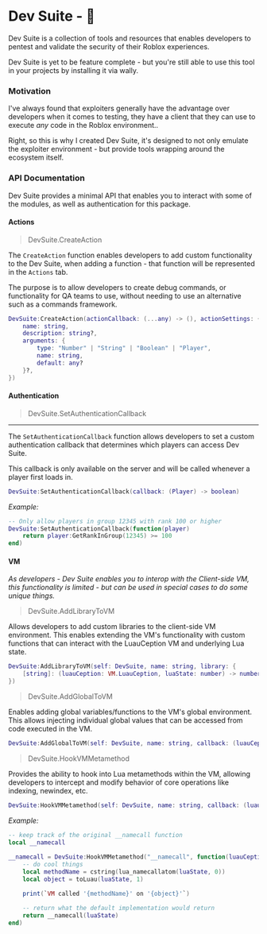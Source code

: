# Dev Suite - 👋

Dev Suite is a collection of tools and resources that enables developers to pentest and validate the security of their Roblox experiences.

Dev Suite is yet to be feature complete - but you're still able to use this tool in your projects by installing it via wally.

### Motivation
I've always found that exploiters generally have the advantage over developers when it comes to testing, they have a client that they can use to execute *any* code in the Roblox environment..

Right, so this is why I created Dev Suite, it's designed to not only emulate the exploiter environment - but provide tools wrapping around the ecosystem itself.

### API Documentation
Dev Suite provides a minimal API that enables you to interact with some of the modules, as well as authentication for this package.

#### Actions
> DevSuite.CreateAction

The `CreateAction` function enables developers to add custom functionality to the Dev Suite, when adding a function - that function will be represented in the `Actions` tab.

The purpose is to allow developers to create debug commands, or functionality for QA teams to use, without needing to use an alternative such as a commands framework.

```lua
DevSuite:CreateAction(actionCallback: (...any) -> (), actionSettings: {
	name: string,
	description: string?,
	arguments: {
		type: "Number" | "String" | "Boolean" | "Player",
		name: string,
		default: any?
	}?,
})
```

#### Authentication
> DevSuite.SetAuthenticationCallback
---

The `SetAuthenticationCallback` function allows developers to set a custom authentication callback that determines which players can access Dev Suite.

This callback is only available on the server and will be called whenever a player first loads in.

```lua
DevSuite:SetAuthenticationCallback(callback: (Player) -> boolean)
```

*Example:*
```lua
-- Only allow players in group 12345 with rank 100 or higher
DevSuite:SetAuthenticationCallback(function(player)
    return player:GetRankInGroup(12345) >= 100
end)
```

#### VM
*As developers - Dev Suite enables you to interop with the Client-side VM, this functionality is limited - but can be used in special cases to do some unique things.*

> DevSuite.AddLibraryToVM

Allows developers to add custom libraries to the client-side VM environment. This enables extending the VM's functionality with custom functions that can interact with the LuauCeption VM and underlying Lua state.

```lua
DevSuite:AddLibraryToVM(self: DevSuite, name: string, library: {
	[string]: (luauCeption: VM.LuauCeption, luaState: number) -> number
})
```

> DevSuite.AddGlobalToVM

Enables adding global variables/functions to the VM's global environment. This allows injecting individual global values that can be accessed from code executed in the VM.

```lua
DevSuite:AddGlobalToVM(self: DevSuite, name: string, callback: (luauCeption: VM.LuauCeption, luaState: number) -> number)
```

> DevSuite.HookVMMetamethod

Provides the ability to hook into Lua metamethods within the VM, allowing developers to intercept and modify behavior of core operations like indexing, newindex, etc.

```lua
DevSuite:HookVMMetamethod(self: DevSuite, name: string, callback: (luauCeption: VM.LuauCeption, luaState: number) -> number)
```

*Example:*

```lua
-- keep track of the original __namecall function
local __namecall
	
__namecall = DevSuite:HookVMMetamethod("__namecall", function(luauCeption, luaState: VMTypes.LuaState)
	-- do cool things
	local methodName = cstring(lua_namecallatom(luaState, 0))
	local object = toLuau(luaState, 1)

	print(`VM called '{methodName}' on '{object}'`)

	-- return what the default implementation would return
	return __namecall(luaState)
end)